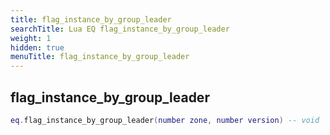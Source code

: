 ```yaml
---
title: flag_instance_by_group_leader
searchTitle: Lua EQ flag_instance_by_group_leader
weight: 1
hidden: true
menuTitle: flag_instance_by_group_leader
---
```

## flag_instance_by_group_leader
```lua
eq.flag_instance_by_group_leader(number zone, number version) -- void
```